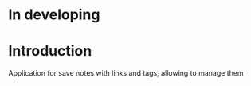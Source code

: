 # In developing

# Introduction

Application for save notes with links and tags, allowing to manage them
